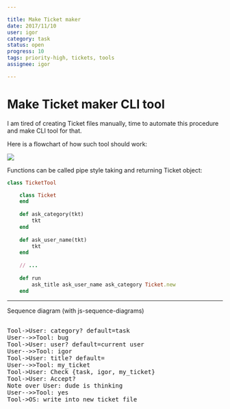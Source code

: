 ```yaml
---

title: Make Ticket maker 
date: 2017/11/10
user: igor
category: task
status: open
progress: 10
tags: priority-high, tickets, tools
assignee: igor

---
```


# Make Ticket maker CLI tool


I am tired of creating Ticket files manually, time to automate this procedure
and make CLI tool for that.

Here is a flowchart of how such tool should work:

<pre><img src='https://g.gravizo.com/svg?
@startuml;
(*) --> "analyze cmd line options" as analyze_opts;

analyze_opts --> "ask category" as ask_category;
ask_category  -> "ask user name" as ask_user_name;
ask_user_name -> "ask ticket title" as ask_title;

ask_title --> "analyze params" as analyze_params;

analyze_params --> if "accept parameters?" then;
  -->[yes] "write ticket file" as write_ticket_file;
else;
  -->[no] ask_category;
endif;

write_ticket_file --> (*);
@enduml
'></pre>


Functions can be called pipe style taking and returning Ticket object:

```ruby
class TicketTool

    class Ticket
    end
    
    def ask_category(tkt)
        tkt
    end
    
    def ask_user_name(tkt)
        tkt
    end
    
    // ...
    
    def run
        ask_title ask_user_name ask_category Ticket.new
    end
```

---
Sequence diagram (with js-sequence-diagrams)

<script src="https://ajax.googleapis.com/ajax/libs/jquery/3.2.1/jquery.min.js"></script>
<script src="https://bramp.github.io/js-sequence-diagrams/js/webfont.js"></script>
<script src="https://bramp.github.io/js-sequence-diagrams/js/snap.svg-min.js"></script>
<script src="https://bramp.github.io/js-sequence-diagrams/js/underscore-min.js"></script>
<script src="https://bramp.github.io/js-sequence-diagrams/js/sequence-diagram-min.js"></script>


<pre><div class="diagram">
Tool->User: category? default=task
User-->>Tool: bug
Tool->User: user? default=current user
User-->>Tool: igor
Tool->User: title? default=
User-->>Tool: my_ticket
Tool->User: Check {task, igor, my_ticket}
Tool->User: Accept?
Note over User: dude is thinking
User-->>Tool: yes
Tool->OS: write into new ticket file
</div></pre>
<script>
$(".diagram").sequenceDiagram({theme: 'hand'});
</script>

